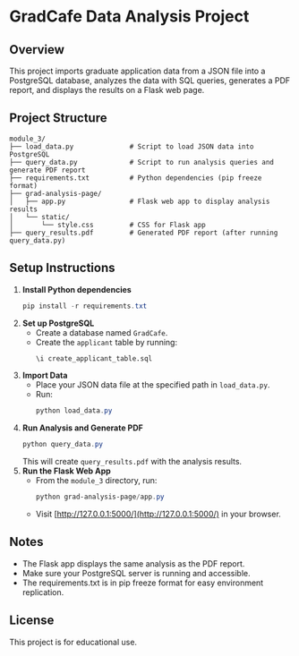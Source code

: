 # GradCafe Data Analysis Project

## Overview
This project imports graduate application data from a JSON file into a PostgreSQL database, analyzes the data with SQL queries, generates a PDF report, and displays the results on a Flask web page.

## Project Structure
```
module_3/
├── load_data.py              # Script to load JSON data into PostgreSQL
├── query_data.py             # Script to run analysis queries and generate PDF report
├── requirements.txt          # Python dependencies (pip freeze format)
├── grad-analysis-page/
│   ├── app.py                # Flask web app to display analysis results
│   └── static/
│       └── style.css         # CSS for Flask app
├── query_results.pdf         # Generated PDF report (after running query_data.py)
```

## Setup Instructions
1. **Install Python dependencies**
   ```powershell
   pip install -r requirements.txt
   ```
2. **Set up PostgreSQL**
   - Create a database named `GradCafe`.
   - Create the `applicant` table by running:
     ```sql
     \i create_applicant_table.sql
     ```
3. **Import Data**
   - Place your JSON data file at the specified path in `load_data.py`.
   - Run:
     ```powershell
     python load_data.py
     ```
4. **Run Analysis and Generate PDF**
   ```powershell
   python query_data.py
   ```
   This will create `query_results.pdf` with the analysis results.
5. **Run the Flask Web App**
   - From the `module_3` directory, run:
     ```powershell
     python grad-analysis-page/app.py
     ```
   - Visit [http://127.0.0.1:5000/](http://127.0.0.1:5000/) in your browser.

## Notes
- The Flask app displays the same analysis as the PDF report.
- Make sure your PostgreSQL server is running and accessible.
- The requirements.txt is in pip freeze format for easy environment replication.

## License
This project is for educational use.
